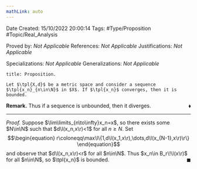 ```yaml
---
mathLink: auto
---
```


<div class="topSpace"></div>

Date Created: 15/10/2022 20:00:14
Tags: #Type/Proposition #Topic/Real_Analysis

Proved by: <i>Not Applicable</i>
References: <i>Not Applicable</i>
Justifications: <i>Not Applicable</i>

Specializations: <i>Not Applicable</i>
Generalizations: <i>Not Applicable</i>

``` ad-Proposition
title: Proposition.

Let $\tpl{X,d}$ be a metric space and consider a sequence $\tpl{x_n}_{n\in\N}$ in $X$. If $\tpl{x_n}$ converges, then it is bounded.

```

<b>Remark.</b> Thus if a sequence is unbounded, then it diverges.<span style="float:right;">$\blacklozenge$</span>

---

<i>Proof.</i> Suppose $\lim\limits_{n\to\infty}x_n=x$, so there exists some $N\in\N$ such that $d\l(x_n,x\r)<1$ for all $n\geq N$. Set
$$\begin{equation}
    r\coloneqq\max\l\{1,d\l(x_1,x\r),\dots,d\l(x_{N-1},x\r)\r\}
\end{equation}$$
and observe that $d\l(x_n,x\r)<r$ for all $n\in\N$. Thus $x_n\in B_r\!\l(x\r)$ for all $n\in\N$, so $\tpl{x_n}$ is bounded.<span style="float:right;">$\blacksquare$</span>
